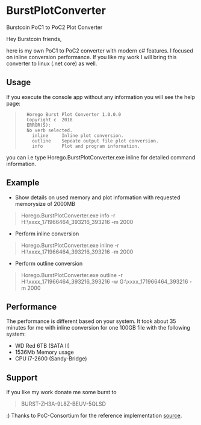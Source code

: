 # BurstPlotConverter
Burstcoin PoC1 to PoC2 Plot Converter

Hey Burstcoin friends,

here is my own PoC1 to PoC2 converter with modern c# features.
I focused on inline conversion performance.
If you like my work I will bring this converter to linux (.net core) as well.

## Usage
If you execute the console app without any information you will see the help page:
>       Horego Burst Plot Converter 1.0.0.0
>       Copyright c  2018
>       ERROR(S):
>       No verb selected.
>         inline     Inline plot conversion.
>         outline    Sepeate output file plot conversion.
>         info       Plot and program information.
you can i.e  type Horego.BurstPlotConverter.exe inline for detailed command information.

## Example
* Show details on used memory and plot information with requested memorysize of 2000MB
> Horego.BurstPlotConverter.exe info -r H:\xxxx_171966464_393216_393216 -m 2000
* Perform inline conversion
> Horego.BurstPlotConverter.exe inline -r H:\xxxx_171966464_393216_393216 -m 2000
* Perform outline conversion
> Horego.BurstPlotConverter.exe outline -r H:\xxxx_171966464_393216_393216 -w G:\xxxx_171966464_393216 -m 2000
## Performance
The performance is different based on your system. It took about 35 minutes for me with inline conversion for one 100GB file with the following system:
* WD Red 6TB (SATA II)
* 1536Mb Memory usage
* CPU i7-2600 (Sandy-Bridge)

## Support
If you like my work donate me some burst to
> BURST-ZH3A-9L8Z-BEUV-5QLSD

:) Thanks to PoC-Consortium for the reference implementation [source](https://github.com/PoC-Consortium/Utilities/tree/master/poc3proto.pl "Source").
